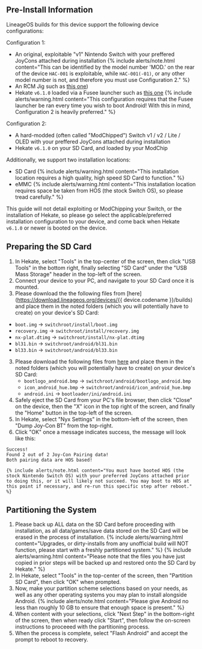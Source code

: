 ## Pre-Install Information

LineageOS builds for this device support the following device configurations:

Configuration 1:
* An original, exploitable "v1" Nintendo Switch with your preffered JoyCons attached during installation
    {% include alerts/note.html content="This can be identified by the model number 'MOD.' on the rear of the device `HAC-001` is exploitable, while `HAC-001(-01)`, or any other model number is not, and therefore you must use Configuration 2." %}
* An RCM Jig such as [this one](https://www.amazon.com/Nintendo-Switch-Short-Connector-Recovery/dp/B07J9JJRRG))
* Hekate `v6.1.0` loaded via a Fusee launcher such as [this one](https://webrcm.github.io)
    {% include alerts/warning.html content="This configuration requires that the Fusee launcher be ran every time you wish to boot Android! With this in mind, Configuration 2 is heavily preferred." %}

Configuration 2:
* A hard-modded (often called "ModChipped") Switch v1 / v2 / Lite / OLED with your preffered JoyCons attached during installation
* Hekate `v6.1.0` on your SD Card, and loaded by your ModChip

Additionally, we support two installation locations:
* SD Card
    {% include alerts/warning.html content="This installation location requires a high quality, high speed SD Card to function." %}
* eMMC
    {% include alerts/warning.html content="This installation location requires space be taken from HOS (the stock Switch OS), so please tread carefully." %}

This guide will not detail exploiting or ModChipping your Switch, or the installation of Hekate, so please go select the applicable/preferred installation configuration to your device, and come back when Hekate `v6.1.0` or newer is booted on the device.

## Preparing the SD Card
1. In Hekate, select "Tools" in the top-center of the screen, then click "USB Tools" in the bottom right, finally selecting "SD Card" under the "USB Mass Storage" header in the top-left of the screen.
2. Connect your device to your PC, and navigate to your SD Card once it is mounted.
3.  Please download the the following files from [here](https://download.lineageos.org/devices/{{ device.codename }}/builds) and place them in the noted folders (which you will potentially have to create) on your device's SD Card:
   * `boot.img` -> `switchroot/install/boot.img`
   * `recovery.img` -> `switchroot/install/recovery.img`
   * `nx-plat.dtimg` -> `switchroot/install/nx-plat.dtimg`
   * `bl31.bin` -> `switchroot/android/bl31.bin`
   * `bl33.bin` -> `switchroot/android/bl33.bin`
3. Please download the following files from [here](https://TODO.com) and place them in the noted folders (which you will potentially have to create) on your device's SD Card:
   * `bootlogo_android.bmp` -> `switchroot/android/bootlogo_android.bmp`
   * `icon_android_hue.bmp` -> `switchroot/android/icon_android_hue.bmp`
   * `android.ini` -> `bootloader/ini/android.ini`
4. Safely eject the SD Card from your PC's file browser, then click "Close" on the device, then the "X" icon in the top right of the screen, and finally the "Home" button in the top-left of the screen.
4. In Hekate, select "Nyx Settings" in the bottom-left of the screen, then "Dump Joy-Con BT" from the top-right.
5. Click "OK" once a  message indicates success, the message will look like this:
```
Success!
Found 2 out of 2 Joy-Con Pairing data!
Both pairing data are HOS based!
```
    {% include alerts/note.html content="You must have booted HOS (the stock Nintendo Switch OS) with your preferred JoyCons attached prior to doing this, or it will likely not succeed. You may boot to HOS at this point if necessary, and re-run this specific step after reboot." %}

## Partitioning the System
1. Please back up ALL data on the SD Card before proceeding with installation, as all data/games/save data stored on the SD Card will be erased in the process of installation.
    {% include alerts/warning.html content="Upgrades, or dirty-installs from any unofficial build will NOT function, please start with a freshly partitioned system." %}
    {% include alerts/warning.html content="Please note that the files you have just copied in prior steps will be backed up and restored onto the SD Card by Hekate." %}
3. In Hekate, select "Tools" in the top-center of the screen, then "Partition SD Card", then click "OK" when prompted.
4. Now, make your partition scheme selections based on your needs, as well as any other operating systems you may plan to install alongside Android.
    {% include alerts/note.html content="Please give Android no less than roughly 10 GB to ensure that enough space is present." %}
5. When content with your selections, click "Next Step" in the bottom-right of the screen, then when ready click "Start", then follow the on-screen instructions to proceeed with the partitioning process.
6. When the process is complete, select "Flash Android" and accept the prompt to reboot to recovery.